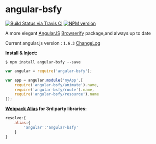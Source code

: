 angular-bsfy
==================
[![Build Status via Travis CI](https://travis-ci.org/regou/angular-bsfy.svg?branch=master)](https://travis-ci.org/regou/angular-bsfy)
[![NPM version](https://img.shields.io/npm/v/angular-bsfy.svg)](https://www.npmjs.com/package/angular-bsfy)

A more elegant [AngularJS](http://angularjs.org/) [Browserify](http://browserify.org/) package,and always up to date

Current angular.js version : `1.6.3` [ChangeLog](https://github.com/angular/angular.js/blob/master/CHANGELOG.md)

**Install & Inject:**

`$ npm install angular-bsfy --save`

```javascript
var angular = require('angular-bsfy');

var app = angular.module('myApp',[
	require('angular-bsfy/animate').name,
	require('angular-bsfy/route').name,
	require('angular-bsfy/resource').name
]);
```



**[Webpack Alias](https://webpack.github.io/docs/configuration.html#resolve-alias) for 3rd party libraries:**
```javascript
resolve:{
	alias:{
		'angular':'angular-bsfy'
	}
}
```
